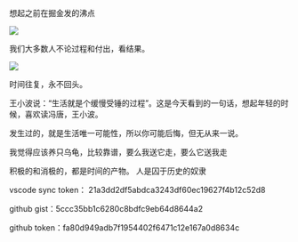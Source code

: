 <!--
 * @Author: Vimalakirti
 * @Date: 2020-04-03 01:45:05
 * @LastEditTime: 2020-06-28 15:47:09
 * @Description: 
 * @FilePath: \vuepress-blog\docs\blog\essay\one.md
--> 
想起之前在掘金发的沸点

![](https://i.loli.net/2019/07/31/5d4133108c78295234.png)

我们大多数人不论过程和付出，看结果。

![](https://i.loli.net/2019/08/08/zZbHPBi1UsYSr4O.png)

时间往复，永不回头。

王小波说：“生活就是个缓慢受锤的过程”。这是今天看到的一句话，想起年轻的时候，喜欢读冯唐，王小波。

发生过的，就是生活唯一可能性，所以你可能后悔，但无从来一说。

我觉得应该养只乌龟，比较靠谱，要么我送它走，要么它送我走

积极的和消极的，都是时间的产物。
人是囚于历史的奴隶

vscode sync token： 21a3dd2df5abdca3243df60ec19627f4b12c52d8

github gist：5ccc35bb1c6280c8bdfc9eb64d8644a2

github token：fa80d949adb7f1954402f6471c12e167a0d8634c


